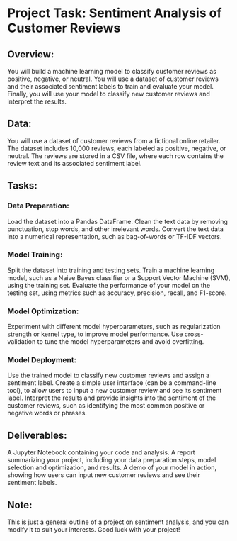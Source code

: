 # Project Task: Sentiment Analysis of Customer Reviews

## Overview:
You will build a machine learning model to classify customer reviews as positive, negative, or neutral. You will use a dataset of customer reviews and their associated sentiment labels to train and evaluate your model. Finally, you will use your model to classify new customer reviews and interpret the results.

## Data:
You will use a dataset of customer reviews from a fictional online retailer. The dataset includes 10,000 reviews, each labeled as positive, negative, or neutral. The reviews are stored in a CSV file, where each row contains the review text and its associated sentiment label.

## Tasks:

### Data Preparation:
Load the dataset into a Pandas DataFrame.
Clean the text data by removing punctuation, stop words, and other irrelevant words.
Convert the text data into a numerical representation, such as bag-of-words or TF-IDF vectors.
### Model Training:
Split the dataset into training and testing sets.
Train a machine learning model, such as a Naive Bayes classifier or a Support Vector Machine (SVM), using the training set.
Evaluate the performance of your model on the testing set, using metrics such as accuracy, precision, recall, and F1-score.
### Model Optimization:
Experiment with different model hyperparameters, such as regularization strength or kernel type, to improve model performance.
Use cross-validation to tune the model hyperparameters and avoid overfitting.
### Model Deployment:
Use the trained model to classify new customer reviews and assign a sentiment label.
Create a simple user interface (can be a command-line tool), to allow users to input a new customer review and see its sentiment label.
Interpret the results and provide insights into the sentiment of the customer reviews, such as identifying the most common positive or negative words or phrases.

## Deliverables:

A Jupyter Notebook containing your code and analysis.
A report summarizing your project, including your data preparation steps, model selection and optimization, and results.
A demo of your model in action, showing how users can input new customer reviews and see their sentiment labels.

## Note:
This is just a general outline of a project on sentiment analysis, and you can modify it to suit your interests. Good luck with your project!